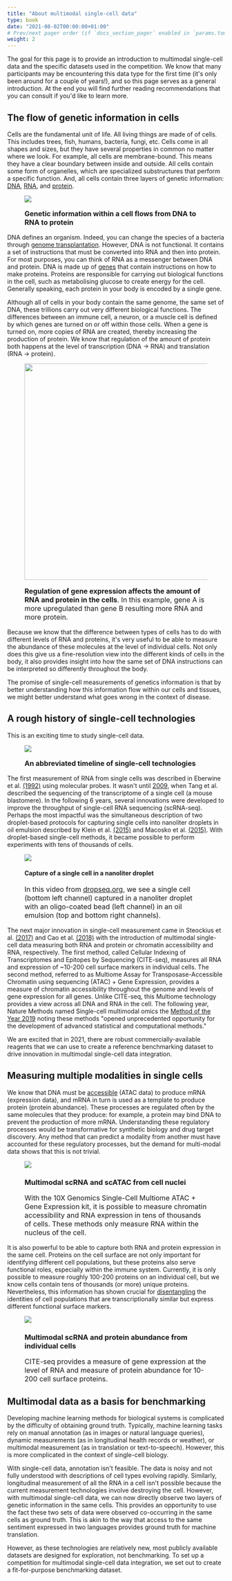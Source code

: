 ```yaml
---
title: "About multimodal single-cell data"
type: book
date: "2021-08-02T00:00:00+01:00"
# Prev/next pager order (if `docs_section_pager` enabled in `params.toml`)
weight: 2
---
```

The goal for this page is to provide an introduction to multimodal single-cell data and the specific datasets used in the competition. We know that many participants may be encountering this data type for the first time (it's only been around for a couple of years!), and so this page serves as a general introduction. At the end you will find further reading recommendations that you can consult if you'd like to learn more.

## The flow of genetic information in cells

Cells are the fundamental unit of life. All living things are made of of cells. This includes trees, fish, humans, bacteria, fungi, etc. Cells come in all shapes and sizes, but they have several properties in common no matter where we look. For example, all cells are membrane-bound. This means they have a clear boundary between inside and outside. All cells contain some form of organelles, which are specialized substructures that perform a specific function. And, all cells contain three layers of genetic information: [DNA](https://www.genome.gov/genetics-glossary/Deoxyribonucleic-Acid), [RNA](https://www.genome.gov/genetics-glossary/RNA-Ribonucleic-Acid), and [protein](https://www.genome.gov/genetics-glossary/Protein).


<figure>
  <img src="/media/learning/central-dogma-large.png">
  <figcaption>
    <p style="font-size: medium;">
      <strong>Genetic information within a cell flows from DNA to RNA to protein</strong>
    </p>
  </figcaption>
</figure>

DNA defines an organism. Indeed, you can change the species of a bacteria through [genome transplantation](https://pubmed.ncbi.nlm.nih.gov/17600181/). However, DNA is not functional. It contains a set of instructions that must be converted into RNA and then into protein. For most purposes, you can think of RNA as a messenger between DNA and protein. DNA is made up of [genes](https://www.genome.gov/genetics-glossary/Gene) that contain instructions on how to make proteins. Proteins are responsible for carrying out biological functions in the cell, such as metabolising glucose to create energy for the cell.  Generally speaking, each protein in your body is encoded by a single gene.

Although all of cells in your body contain the same genome, the same set of DNA, these trillions carry out very different biological functions. The differences between an immune cell, a neuron, or a muscle cell is defined by which genes are turned on or off within those cells. When a gene is turned on, more copies of RNA are created, thereby increasing the production of protein. We know that regulation of the amount of protein both happens at the level of transcription (DNA -> RNA) and translation (RNA -> protein).

<figure>
  <img style="width: 500px;" src="/media/learning/differing_expression.png">
  <figcaption>
    <p style="font-size: medium;">
      <strong>Regulation of gene expression affects the amount of RNA and protein in the cells</strong>. In this example, gene A is more upregulated than gene B resulting more RNA and more protein.
    </p>
  </figcaption>
</figure>

Because we know that the difference between types of cells has to do with different levels of RNA and proteins, it's very useful to be able to measure the abundance of these molecules at the level of individual cells. Not only does this give us a fine-resolution view into the different kinds of cells in the body, it also provides insight into how the same set of DNA instructions can be interpreted so differently throughout the body.

The promise of single-cell measurements of genetics information is that by better understanding how this information flow within our cells and tissues, we might better understand what goes wrong in the context of disease.

## A rough history of single-cell technologies

This is an exciting time to study single-cell data.

<figure>
  <img src="/media/learning/timeline.png">
  <figcaption>
    <p style="font-size: medium;">
      <strong>An abbreviated timeline of single-cell technologies</strong>
    </p>
  </figcaption>
</figure>

The first measurement of RNA from single cells was described in Eberwine et al. [(1992)](https://www.pnas.org/content/89/7/3010) using molecular probes. It wasn't until [2009](https://www.ncbi.nlm.nih.gov/pubmed/19349980/), when Tang et al. described the sequencing of the transcriptome of a single cell (a mouse blastomere). In the following 6 years, several innovations were developed to improve the throughput of single-cell RNA sequencing (scRNA-seq). Perhaps the most impactful was the simultaneous description of two droplet-based protocols for capturing single cells into nanoliter droplets in oil emulsion described by Klein et al. [(2015)](https://pubmed.ncbi.nlm.nih.gov/26000487/) and Macosko et al. [(2015)](https://pubmed.ncbi.nlm.nih.gov/26000488/). With droplet-based single-cell methods, it became possible to perform experiments with tens of thousands of cells.

<figure>
  <img src="/media/learning/dropseq.gif">
  <figcaption>
    <h4>
      Capture of a single cell in a nanoliter droplet
    </h4>
    <p style="font-size: medium;">
      In this video from <a href="https://dropseq.org">dropseq.org</a>, we see a single cell (bottom left channel) captured in a nanoliter droplet with an oligo-coated bead (left channel) in an oil emulsion (top and bottom right channels).
    </p>
  </figcaption>
</figure>


The next major innovation in single-cell measurement  came in Steockius et al. [(2017)](https://pubmed.ncbi.nlm.nih.gov/28759029/) and Cao et al. [(2018)](https://science.sciencemag.org/content/361/6409/1380) with the introduction of multimodal single-cell data measuring both RNA and protein or chromatin accessibility and RNA, respectively. The first method, called Cellular Indexing of Transcriptomes and Epitopes by Sequencing (CITE-seq), measures all RNA and expression of ~10-200 cell surface markers in individual cells. The second method, referred to as Multiome Assay for Transposase-Accessible Chromatin using sequencing (ATAC) + Gene Expression, provides a measure of chromatin accessibility throughout the genome and levels of gene expression for all genes. Unlike CITE-seq, this Multiome technology provides a view across all DNA and RNA in the cell. The following year, Nature Methods named Single-cell multimodal omics the [Method of the Year 2019](https://www.nature.com/articles/s41592-019-0703-5) noting these methods "opened unprecedented opportunity for the development of advanced statistical and computational methods."

We are excited that in 2021, there are robust commercially-available reagents that we can use to create a reference benchmarking dataset to drive innovation in multimodal single-cell data integration.


## Measuring multiple modalities in single cells
We know that DNA must be [accessible](https://www.nature.com/articles/s43586-020-00008-9) (ATAC data) to produce mRNA (expression data), and mRNA in turn is used as a template to produce protein (protein abundance). These processes are regulated often by the same molecules that they produce: for example, a protein may bind DNA to prevent the production of more mRNA. Understanding these regulatory processes would be transformative for synthetic biology and drug target discovery. Any method that can predict a modality from another must have accounted for these regulatory processes, but the demand for multi-modal data shows that this is not trivial.

<figure>
  <img src="/media/learning/ATAC-seq.svg">
  <figcaption>
    <h3>
      Multimodal scRNA and scATAC from cell nuclei
    </h3>
    <p style="font-size: medium;">
      With the 10X Genomics Single-Cell Multiome ATAC + Gene Expression kit, it is possible to measure chromatin accessibility and RNA expression in tens of thousands of cells. These methods only measure RNA within the nucleus of the cell.
    </p>
  </figcaption>
</figure>

It is also powerful to be able to capture both RNA and protein expression in the same cell. Proteins on the cell surface are not only important for identifying different cell populations, but these proteins also serve functional roles, especially within the immune system. Currently, it is only possible to measure roughly 100-200 proteins on an individual cell, but we know cells contain tens of thousands (or more) unique proteins. Nevertheless, this information has shown crucial for [disentangling](https://www.cell.com/cell/fulltext/S0092-8674(21)00583-3) the identities of cell populations that are transcriptionally similar but express different functional surface markers.


<figure>
  <img src="/media/learning/CITE-seq.svg">
  <figcaption>
    <h3>
      Multimodal scRNA and protein abundance from individual cells
    </h3>
    <p style="font-size: medium;">
      CITE-seq provides a measure of gene expression at the level of RNA and measure of protein abundance for 10-200 cell surface proteins.
    </p>
  </figcaption>
</figure>

## Multimodal data as a basis for benchmarking

Developing machine learning methods for biological systems is complicated by the difficulty of obtaining ground truth. Typically, machine learning tasks rely on manual annotation (as in images or natural language queries), dynamic measurements (as in longitudinal health records or weather), or multimodal measurement (as in translation or text-to-speech). However, this is more complicated in the context of single-cell biology.

With single-cell data, annotation isn't feasible. The data is noisy and not fully understood with descriptions of cell types evolving rapidly. Similarly, longitudinal measurement of all the RNA in a cell isn't possible because the current measurement technologies involve destroying the cell. However, with multimodal single-cell data, we can now directly observe two layers of genetic information in the same cells. This provides an opportunity to use the fact these two sets of data were observed co-occurring in the same cells as ground truth. This is akin to the way that access to the same sentiment expressed in two languages provides ground truth for machine translation.

However, as these technologies are relatively new, most publicly available datasets are designed for exploration, not benchmarking. To set up a competition for multimodal single-cell data integration, we set out to create a fit-for-purpose benchmarking dataset.
